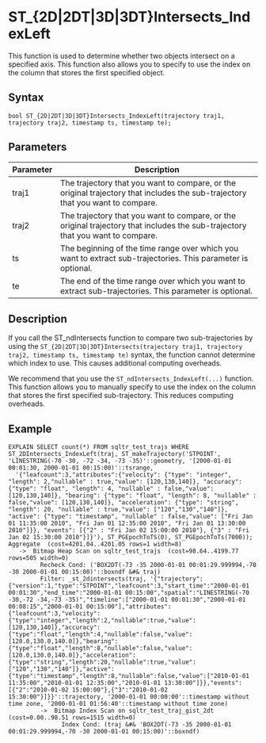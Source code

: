 # ST\_\{2D\|2DT\|3D\|3DT\}Intersects\_IndexLeft

This function is used to determine whether two objects intersect on a specified axis. This function also allows you to specify to use the index on the column that stores the first specified object.

## Syntax

```
bool ST_{2D|2DT|3D|3DT}Intersects_IndexLeft(trajectory traj1, trajectory traj2, timestamp ts, timestamp te);
```

## Parameters

|Parameter|Description|
|---------|-----------|
|traj1|The trajectory that you want to compare, or the original trajectory that includes the sub-trajectory that you want to compare.|
|traj2|The trajectory that you want to compare, or the original trajectory that includes the sub-trajectory that you want to compare.|
|ts|The beginning of the time range over which you want to extract sub-trajectories. This parameter is optional.|
|te|The end of the time range over which you want to extract sub-trajectories. This parameter is optional.|

## Description

If you call the ST\_ndIntersects function to compare two sub-trajectories by using the `ST_{2D|2DT|3D|3DT}Intersects(trajectory traj1, trajectory traj2, timestamp ts, timestamp te)` syntax, the function cannot determine which index to use. This causes additional computing overheads.

We recommend that you use the `ST_ndIntersects_IndexLeft(...)` function. This function allows you to manually specify to use the index on the column that stores the first specified sub-trajectory. This reduces computing overheads.

## Example

```
EXPLAIN SELECT count(*) FROM sqltr_test_trajs WHERE ST_2DIntersects_IndexLeft(traj, ST_makeTrajectory('STPOINT', 'LINESTRING(-70 -30, -72 -34, -73 -35)'::geometry, '[2000-01-01 00:01:30, 2000-01-01 00:15:00)'::tsrange,
  '{"leafcount":3,"attributes":{"velocity": {"type": "integer", "length": 2,"nullable" : true,"value": [120,130,140]}, "accuracy": {"type": "float", "length": 4, "nullable" : false,"value": [120,130,140]}, "bearing": {"type": "float", "length": 8, "nullable" : false,"value": [120,130,140]}, "acceleration": {"type": "string", "length": 20, "nullable" : true,"value": ["120","130","140"]}, "active": {"type": "timestamp", "nullable" : false,"value": ["Fri Jan 01 11:35:00 2010", "Fri Jan 01 12:35:00 2010", "Fri Jan 01 13:30:00 2010"]}}, "events": [{"2" : "Fri Jan 02 15:00:00 2010"}, {"3" : "Fri Jan 02 15:30:00 2010"}]}'), ST_PGEpochToTS(0), ST_PGEpochToTs(7000));
Aggregate  (cost=4201.04..4201.05 rows=1 width=8)
   ->  Bitmap Heap Scan on sqltr_test_trajs  (cost=98.64..4199.77 rows=505 width=0)
         Recheck Cond: ('BOX2DT(-73 -35 2000-01-01 00:01:29.999994,-70 -30 2000-01-01 00:15:00)'::boxndf &#& traj)
         Filter: _st_2dintersects(traj, '{"trajectory":{"version":1,"type":"STPOINT","leafcount":3,"start_time":"2000-01-01 00:01:30","end_time":"2000-01-01 00:15:00","spatial":"LINESTRING(-70 -30,-72 -34,-73 -35)","timeline":["2000-01-01 00:01:30","2000-01-01 00:08:15","2000-01-01 00:15:00"],"attributes":{"leafcount":3,"velocity":{"type":"integer","length":2,"nullable":true,"value":[120,130,140]},"accuracy":{"type":"float","length":4,"nullable":false,"value":[120.0,130.0,140.0]},"bearing":{"type":"float","length":8,"nullable":false,"value":[120.0,130.0,140.0]},"acceleration":{"type":"string","length":20,"nullable":true,"value":["120","130","140"]},"active":{"type":"timestamp","length":8,"nullable":false,"value":["2010-01-01 11:35:00","2010-01-01 12:35:00","2010-01-01 13:30:00"]}},"events":[{"2":"2010-01-02 15:00:00"},{"3":"2010-01-02 15:30:00"}]}}'::trajectory, '2000-01-01 00:00:00'::timestamp without time zone, '2000-01-01 01:56:40'::timestamp without time zone)
         ->  Bitmap Index Scan on sqltr_test_traj_gist_2dt  (cost=0.00..98.51 rows=1515 width=0)
               Index Cond: (traj &#& 'BOX2DT(-73 -35 2000-01-01 00:01:29.999994,-70 -30 2000-01-01 00:15:00)'::boxndf)  
```

